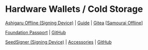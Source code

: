 # Hardware Wallets / Cold Storage

[Ashigaru Offline (Signing Device)](https://ashigaru.rs/) | [Guide](https://blog.ronindojo.io/installing-samourai-wallet-offline/) | [Gitea](http://ashicodepbnpvslzsl2bz7l2pwrjvajgumgac423pp3y2deprbnzz7id.onion/Ashigaru) [[Samourai Offline](https://web.archive.org/web/20240225103851/https://www.samouraiwallet.com/offline)]

[Foundation Passport](https://foundation.xyz/passport/) | [GitHub](https://github.com/Foundation-Devices)

[SeedSigner (Signing Device)](https://seedsigner.com/) | [Accessories](https://vulcan21.com/) | [GitHub](https://github.com/SeedSigner)
